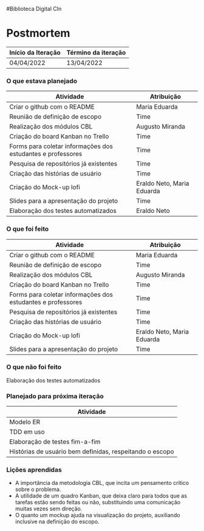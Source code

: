 #Biblioteca Digital CIn

# Postmortem

Início da Iteração | Término da iteração
------------ | -------------
04/04/2022 | 13/04/2022


### O que estava planejado
| Atividade | Atribuição |
| --- | --- |
| Criar o github com o README | Maria Eduarda |
| Reunião de definição de escopo | Time |
| Realização dos módulos CBL | Augusto Miranda |
| Criação do board Kanban no Trello | Time |
| Forms para coletar informações dos estudantes e professores | Time |
| Pesquisa de repositórios já existentes | Time |
| Criação das histórias de usuário | Time |
| Criação do Mock-up lofi | Eraldo Neto, Maria Eduarda |
| Slides para a apresentação do projeto | Time |
| Elaboração dos testes automatizados | Eraldo Neto |

### O que foi feito
| Atividade | Atribuição |
| --- | --- |
| Criar o github com o README | Maria Eduarda |
| Reunião de definição de escopo | Time |
| Realização dos módulos CBL | Augusto Miranda |
| Criação do board Kanban no Trello | Time |
| Forms para coletar informações dos estudantes e professores | Time |
| Pesquisa de repositórios já existentes | Time |
| Criação das histórias de usuário | Time |
| Criação do Mock-up lofi | Eraldo Neto, Maria Eduarda |
| Slides para a apresentação do projeto | Time |

### O que não foi feito 
Elaboração dos testes automatizados

### Planejado para próxima iteração
| Atividade |
| --- |
| Modelo ER |
| TDD em uso |
| Elaboração de testes fim-a-fim |
| Histórias de usuário bem definidas, respeitando o escopo |


### Lições aprendidas
* A importância da metodologia CBL, que incita um pensamento crítico sobre o problema. 
* A utilidade de um quadro Kanban, que deixa claro para todos que as tarefas estão sendo feitas ou não, substituindo uma comunicação muitas vezes sem direção.
* O quanto um mockup ajuda na visualização do projeto, auxiliando inclusive na definição do escopo.


